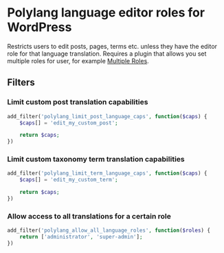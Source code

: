 # Polylang language editor roles for WordPress

Restricts users to edit posts, pages, terms etc. unless they have the editor role for that language translation. Requires a plugin that allows you set multiple roles for user, for example [Multiple Roles](https://wordpress.org/plugins/multiple-roles/).

## Filters

### Limit custom post translation capabilities

```php
add_filter('polylang_limit_post_language_caps', function($caps) {
    $caps[] = 'edit_my_custom_post';

    return $caps;
})
```
### Limit custom taxonomy term translation capabilities

```php
add_filter('polylang_limit_term_language_caps', function($caps) {
    $caps[] = 'edit_my_custom_term';

    return $caps;
})
```

### Allow access to all translations for a certain role
```php
add_filter('polylang_allow_all_language_roles', function($roles) {
    return ['administrator', 'super-admin'];
})
```
